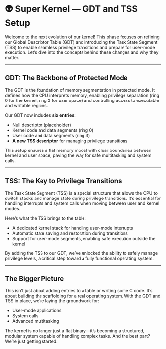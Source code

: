 # :alien: Super Kernel — GDT and TSS Setup

Welcome to the next evolution of our kernel! This phase focuses on refining our Global Descriptor Table (GDT) and introducing the Task State Segment (TSS) to enable seamless privilege transitions and prepare for user-mode execution. Let’s dive into the concepts behind these changes and why they matter.

---

## GDT: The Backbone of Protected Mode

The GDT is the foundation of memory segmentation in protected mode. It defines how the CPU interprets memory, enabling privilege separation (ring 0 for the kernel, ring 3 for user space) and controlling access to executable and writable regions.

Our GDT now includes **six entries**:
- Null descriptor (placeholder)
- Kernel code and data segments (ring 0)
- User code and data segments (ring 3)
- **A new TSS descriptor** for managing privilege transitions

This setup ensures a flat memory model with clear boundaries between kernel and user space, paving the way for safe multitasking and system calls.

---

## TSS: The Key to Privilege Transitions

The Task State Segment (TSS) is a special structure that allows the CPU to switch stacks and manage state during privilege transitions. It’s essential for handling interrupts and system calls when moving between user and kernel modes.

Here’s what the TSS brings to the table:
- A dedicated kernel stack for handling user-mode interrupts
- Automatic state saving and restoration during transitions
- Support for user-mode segments, enabling safe execution outside the kernel

By adding the TSS to our GDT, we’ve unlocked the ability to safely manage privilege levels, a critical step toward a fully functional operating system.

---

## The Bigger Picture

This isn’t just about adding entries to a table or writing some C code. It’s about building the scaffolding for a real operating system. With the GDT and TSS in place, we’re laying the groundwork for:
- User-mode applications
- System calls
- Advanced multitasking

The kernel is no longer just a flat binary—it’s becoming a structured, modular system capable of handling complex tasks. And the best part? We’re just getting started.
